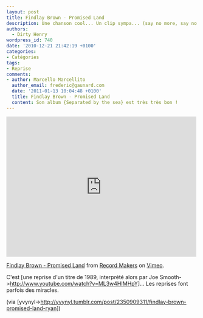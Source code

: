 ```yaml
---
layout: post
title: Findlay Brown - Promised Land
description: Une chanson cool... Un clip sympa... (say no more, say no more)
authors:
  - Dirty Henry
wordpress_id: 740
date: '2010-12-21 21:42:19 +0100'
categories:
- Catégories
tags:
- Reprise
comments:
- author: Marcello Marcellito
  author_email: frederic@gaunard.com
  date: '2011-01-13 10:04:48 +0100'
  title: Findlay Brown - Promised Land
  content: Son album {Separated by the sea} est très très bon !
---
```

<iframe src="http://player.vimeo.com/video/17600023" width="500" height="369" frameborder="0"></iframe><p><a href="http://vimeo.com/17600023">Findlay Brown - Promised Land</a> from <a href="http://vimeo.com/recordmakers">Record Makers</a> on <a href="http://vimeo.com">Vimeo</a>.</p>

C'est [une reprise d'un titre de 1989, interprété alors par Joe Smooth->http://www.youtube.com/watch?v=ML3w4HIMHpY]... Les reprises font parfois des miracles.

(via [yvynyl->http://yvynyl.tumblr.com/post/2350909311/findlay-brown-promised-land-ryan])
